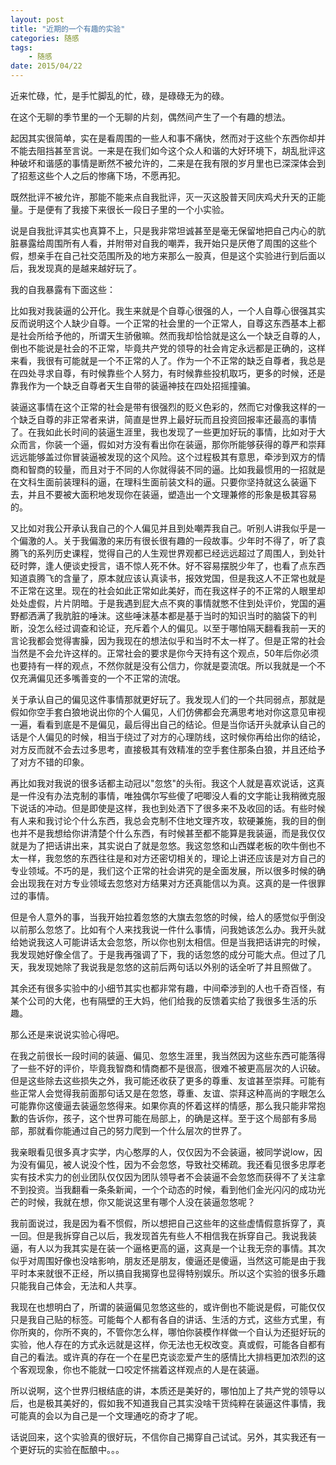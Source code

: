 ```yaml
---
layout: post
title: "近期的一个有趣的实验" 
categories: 随感
tags: 
	- 随感
date: 2015/04/22
---
```




近来忙碌，忙，是手忙脚乱的忙，碌，是碌碌无为的碌。

在这个无聊的季节里的一个无聊的片刻，偶然间产生了一个有趣的想法。

<!--more-->

起因其实很简单，实在是看周围的一些人和事不痛快，然而对于这些个东西你却并不能去阻挡甚至言说。一来是在我们如今这个众人和谐的大好环境下，胡乱批评这种破坏和谐感的事情是断然不被允许的，二来是在我有限的岁月里也已深深体会到了招惹这些个人之后的惨痛下场，不愿再犯。

既然批评不被允许，那能不能来点自我批评，灭一灭这股普天同庆鸡犬升天的正能量。于是便有了我接下来很长一段日子里的一个小实验。

说是自我批评其实也真算不上，只是我非常坦诚甚至是毫无保留地把自己内心的肮脏暴露给周围所有人看，并附带对自我的嘲弄，我开始只是厌倦了周围的这些个假，想亲手在自己社交范围所及的地方来那么一股真，但是这个实验进行到后面以后，我发现真的是越来越好玩了。

我的自我暴露有下面这些：

比如我对我装逼的公开化。我生来就是个自尊心很强的人，一个人自尊心很强其实反而说明这个人缺少自尊。一个正常的社会里的一个正常人，自尊这东西基本上都是社会所给予他的，所谓天生骄傲嘛。然而我却恰恰就是这么一个缺乏自尊的人，倒也不能说是社会的不正常，毕竟共产党的领导的社会肯定永远都是正确的，这样来看，我很有可能就是一个不正常的人了。作为一个不正常的缺乏自尊者，我总是在四处寻求自尊，有时候靠些个人努力，有时候靠些投机取巧，更多的时候，还是靠我作为一个缺乏自尊者天生自带的装逼神技在四处招摇撞骗。

装逼这事情在这个正常的社会是带有很强烈的贬义色彩的，然而它对像我这样的一个缺乏自尊的非正常者来讲，简直是世界上最好玩而且投资回报率还最高的事情了。在我如此长时间的装逼生涯里，我也发现了一些更加好玩的事情，比如对于大众而言，你装一个逼，假如对方没有看出你在装逼，那你所能够获得的尊严和崇拜远远能够盖过你冒装逼被发现的这个风险。这个过程极其有意思，牵涉到双方的情商和智商的较量，而且对于不同的人你就得装不同的逼。比如我最惯用的一招就是在文科生面前装理科的逼，在理科生面前装文科的逼。只要你坚持就这么装逼下去，并且不要被大面积地发现你在装逼，塑造出一个文理兼修的形象是极其容易的。

又比如对我公开承认我自己的个人偏见并且到处嘲弄我自己。听别人讲我似乎是一个偏激的人。关于我偏激的来历有很长很有趣的一段故事。少年时不得了，听了袁腾飞的系列历史课程，觉得自己的人生观世界观都已经远远超过了周围人，到处针砭时弊，逢人便谈史授言，语不惊人死不休。好不容易摆脱少年了，也看了点东西知道袁腾飞的含量了，原本就应该认真读书，报效党国，但是我这人不正常也就是不正常在这里。现在的社会如此正常如此美好，而在我这样子的不正常的人眼里却处处虚假，片片阴暗。于是我遇到屁大点不爽的事情就憋不住到处评价，党国的遍野都洒满了我肮脏的唾沫。这些唾沫基本都是基于当时的知识当时的脑袋下的判断，没怎么经过调查和论证，充斥着个人的偏见。以至于哪怕隔天翻看我前一天的言论我都会觉得害臊，因为我现在的想法似乎和当时不太一样了。但是正常的社会当然是不会允许这样的。正常社会的要求是你今天持有这个观点，50年后你必须也要持有一样的观点，不然你就是没有公信力，你就是耍流氓。所以我就是一个不仅充满偏见还多嘴善变的一个不正常的流氓。

关于承认自己的偏见这件事情那就更好玩了。我发现人们的一个共同弱点，那就是假如你空手套白狼地说出你的个人偏见，人们仿佛都会充满思考地对你这意见审视一遍，看看到底是不是偏见，最后得出自己的结论。但是当你话开头就承认自己的话是个人偏见的时候，相当于绕过了对方的心理防线，这时候你再给出你的结论，对方反而就不会去过多思考，直接极其有效精准的空手套住那条白狼，并且还给予了对方不错的印象。

再比如我对我说的很多话都主动冠以"忽悠"的头衔。我这个人就是喜欢说话，这真是一件没有办法克制的事情，唯独偶尔写些傻了吧唧没人看的文字能让我稍微克服下说话的冲动。但是即使是这样，我也到处洒下了很多来不及收回的话。有些时候有人来和我讨论个什么东西，我总会克制不住地文理齐攻，软硬兼施，我的目的倒也并不是我想给你讲清楚个什么东西，有时候甚至都不能算是我装逼，而是我仅仅就是为了把话讲出来，其实说白了就是忽悠。我这忽悠和山西媒老板的吹牛倒也不太一样，我忽悠的东西往往是和对方还密切相关的，理论上讲还应该是对方自己的专业领域。不巧的是，我们这个正常的社会讲究的是全面发展，所以很多时候的确会出现我在对方专业领域去忽悠对方结果对方还真能信以为真。这真的是一件很罪过的事情。

但是令人意外的事，当我开始拉着忽悠的大旗去忽悠的时候，给人的感觉似乎倒没以前那么忽悠了。比如有个人来找我说一件什么事情，问我她该怎么办。我开头就给她说我这人可能讲话太会忽悠，所以你也别太相信。但是当我把话讲完的时候，我发现她好像全信了。于是我再强调了下，我的话忽悠的成分可能大点。但过了几天，我发现她除了我说我是忽悠的这前后两句话以外别的话全听了并且照做了。

其余还有很多实验中的小细节其实也都非常有趣，中间牵涉到的人也千奇百怪，有某个公司的大佬，也有隔壁的王大妈，他们给我的反馈着实给了我很多生活的乐趣。

那么还是来说说实验心得吧。

在我之前很长一段时间的装逼、偏见、忽悠生涯里，我当然因为这些东西可能落得了一些不好的评价，毕竟我智商和情商都不是很高，很难不被更高层次的人识破。但是这些除去这些损失之外，我可能还收获了更多的尊重、友谊甚至崇拜。可能有些正常人会觉得我前面那句话又是在忽悠，尊重、友谊、崇拜这种高尚的字眼怎么可能靠你这傻逼去装逼忽悠得来。如果你真的怀着这样的情感，那么我只能非常抱歉的告诉你，孩子，这个世界可能在局部上，的确是这样。至于这个局部有多局部，那就看你能通过自己的努力爬到一个什么层次的世界了。

我亲眼看见很多真才实学，内心憨厚的人，仅仅因为不会装逼，被同学说low，因为没有偏见，被人说没个性，因为不会忽悠，导致社交稀疏。我还看见很多忠厚老实有技术实力的创业团队仅仅因为团队领导者不会装逼不会忽悠而获得不了关注拿不到投资。当我翻看一条条新闻，一个个动态的时候，看到他们金光闪闪的成功光芒的时候，我就在想，你又能说这里有哪个人没在装逼忽悠呢？

我前面说过，我是因为看不惯假，所以想把自己这些年的这些虚情假意拆穿了，真一回。但是我拆穿自己以后，我发现首先有些人不相信我在拆穿自己。我说我装逼，有人以为我其实是在装一个逼格更高的逼，这真是一个让我无奈的事情。其次似乎对周围好像也没啥影响，朋友还是朋友，傻逼还是傻逼，当然这可能是由于我平时本来就很不正经，所以搞自我揭穿也显得特别娱乐。所以这个实验的很多乐趣只能我自己体会，无法和人共享。

我现在也想明白了，所谓的装逼偏见忽悠这些的，或许倒也不能说是假，可能仅仅只是我自己贴的标签。可能每个人都有各自的讲话、生活的方式，这些方式里，有你所爽的，你所不爽的，不管你怎么样，哪怕你装模作样做一个自认为还挺好玩的实验，他人存在的方式永远就是这样，你无法也无权改变。真或假，可能各自都有自己的看法。或许真的存在一个在星巴克谈恋爱产生的感情比大排档更加浓烈的这个客观现象，你也不能就一口咬定怀揣着这样观点的人是在装逼。

所以说啊，这个世界归根结底的讲，本质还是美好的，哪怕加上了共产党的领导以后，也是极其美好的，假如我不知道我自己其实没啥干货纯粹在装逼这件事情，我可能真的会以为自己是一个文理通吃的奇才了呢。

话说回来，这个实验真的很好玩，不信你自己揭穿自己试试。另外，其实我还有一个更好玩的实验在酝酿中。。。











